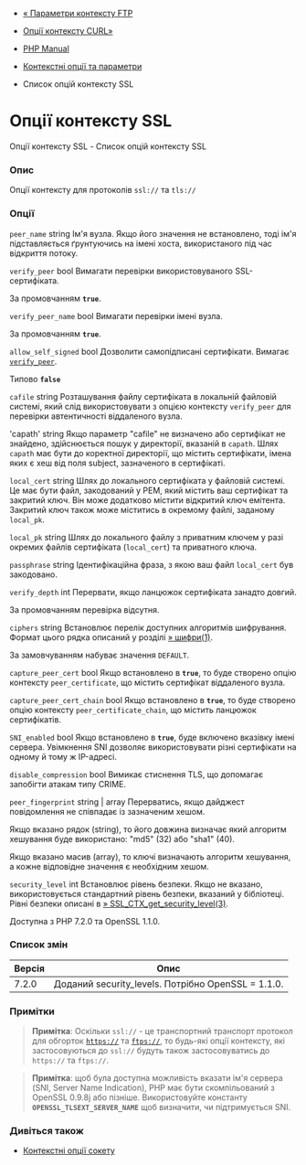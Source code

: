 - [« Параметри контексту FTP](context.ftp.md)
- [Опції контексту CURL»](context.curl.md)

- [PHP Manual](index.md)
- [Контекстні опції та параметри](context.md)
- Список опцій контексту SSL

# Опції контексту SSL

Опції контексту SSL - Список опцій контексту SSL

### Опис

Опції контексту для протоколів `ssl://` та `tls://`

### Опції

`peer_name` string
Ім'я вузла. Якщо його значення не встановлено, тоді ім'я підставляється
ґрунтуючись на імені хоста, використаного під час відкриття потоку.

`verify_peer` bool
Вимагати перевірки використовуваного SSL-сертифіката.

За промовчанням **`true`**.

`verify_peer_name` bool
Вимагати перевірки імені вузла.

За промовчанням **`true`**.

`allow_self_signed` bool
Дозволити самопідписані сертифікати. Вимагає
[`verify_peer`](context.ssl.md#context.ssl.verify-peer).

Типово **`false`**

`cafile` string
Розташування файлу сертифіката в локальній файловій системі, який
слід використовувати з опцією контексту `verify_peer` для перевірки
автентичності віддаленого вузла.

'capath' string
Якщо параметр "cafile" не визначено або сертифікат не знайдено,
здійснюється пошук у директорії, вказаній в `capath`. Шлях `capath`
має бути до коректної директорії, що містить сертифікати, імена
яких є хеш від поля subject, зазначеного в сертифікаті.

`local_cert` string
Шлях до локального сертифіката у файловій системі. Це має бути файл,
закодований у PEM, який містить ваш сертифікат та закритий ключ.
Він може додатково містити відкритий ключ емітента. Закритий ключ
також може міститись в окремому файлі, заданому `local_pk`.

`local_pk` string
Шлях до локального файлу з приватним ключем у разі окремих файлів
сертифіката (`local_cert`) та приватного ключа.

`passphrase` string
Ідентифікаційна фраза, з якою ваш файл `local_cert` був
закодовано.

`verify_depth` int
Перервати, якщо ланцюжок сертифіката занадто довгий.

За промовчанням перевірка відсутня.

`ciphers` string
Встановлює перелік доступних алгоритмів шифрування. Формат цього рядка
описаний у розділі
[» шифри(1)](https://www.openssl.org/docs/manmaster/man1/ciphers.md#CIPHER-LIST-FORMAT).

За замовчуванням набуває значення `DEFAULT`.

`capture_peer_cert` bool
Якщо встановлено в **`true`**, то буде створено опцію контексту
`peer_certificate`, що містить сертифікат віддаленого вузла.

`capture_peer_cert_chain` bool
Якщо встановлено в **`true`**, то буде створено опцію контексту
`peer_certificate_chain`, що містить ланцюжок сертифікатів.

`SNI_enabled` bool
Якщо встановлено в **`true`**, буде включено вказівку імені сервера.
Увімкнення SNI дозволяє використовувати різні сертифікати на одному й тому
ж IP-адресі.

`disable_compression` bool
Вимикає стиснення TLS, що допомагає запобігти атакам типу CRIME.

`peer_fingerprint` string \| array
Перерватись, якщо дайджест повідомлення не співпадає із зазначеним хешом.

Якщо вказано рядок (string), то його довжина визначає який алгоритм
хешування буде використано: "md5" (32) або "sha1" (40).

Якщо вказано масив (array), то ключі визначають алгоритм хешування, а
кожне відповідне значення є необхідним хешом.

`security_level` int
Встановлює рівень безпеки. Якщо не вказано, використовується
стандартний рівень безпеки, вказаний у бібліотеці. Рівні
безпеки описані в
[» SSL_CTX_get_security_level(3)](https://www.openssl.org/docs/man1.1.0/man3/SSL_CTX_get_security_level.md).

Доступна з PHP 7.2.0 та OpenSSL 1.1.0.

### Список змін

| Версія | Опис                                               |
|--------|----------------------------------------------------|
| 7.2.0  | Доданий security_levels. Потрібно OpenSSL = 1.1.0. |

### Примітки

> **Примітка**: Оскільки `ssl://` - це транспортний транспорт
> протокол для обгорток [`https://`](wrappers.http.md) та
> [`ftps://`](wrappers.ftp.md), то будь-які опції контексту, які
> застосовуються до `ssl://` будуть також застосовуватись до `https://` та
> `ftps://`.

> **Примітка**: щоб була доступна можливість вказати ім'я сервера
> (SNI, Server Name Indication), PHP має бути скомпільований з OpenSSL
> 0.9.8j або пізніше. Використовуйте константу
> **`OPENSSL_TLSEXT_SERVER_NAME`** щоб визначити, чи підтримується
> SNI.

### Дивіться також

- [Контекстні опції сокету](context.socket.md)
